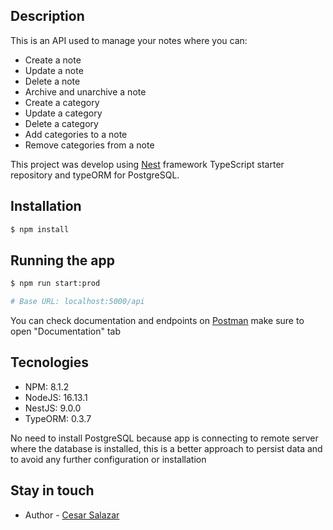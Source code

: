 ## Description

This is an API used to manage your notes where you can:

- Create a note
- Update a note
- Delete a note
- Archive and unarchive a note
- Create a category
- Update a category
- Delete a category
- Add categories to a note
- Remove categories from a note

This project was develop using [Nest](https://github.com/nestjs/nest) framework TypeScript starter repository and typeORM for PostgreSQL.

## Installation

```bash
$ npm install
```

## Running the app

```bash
$ npm run start:prod

# Base URL: localhost:5000/api
```

You can check documentation and endpoints on [Postman](https://www.postman.com/cesaralone/workspace/e6700d6d-2195-4fb8-8e60-5d623819838b/overview) make sure to open "Documentation" tab

## Tecnologies

- NPM: 8.1.2
- NodeJS: 16.13.1
- NestJS: 9.0.0
- TypeORM: 0.3.7

No need to install PostgreSQL because app is connecting to remote server where the database is installed, this is a better approach to persist data and to avoid any further configuration or installation

## Stay in touch

- Author - [Cesar Salazar](bitemecesar@gmail.com)
